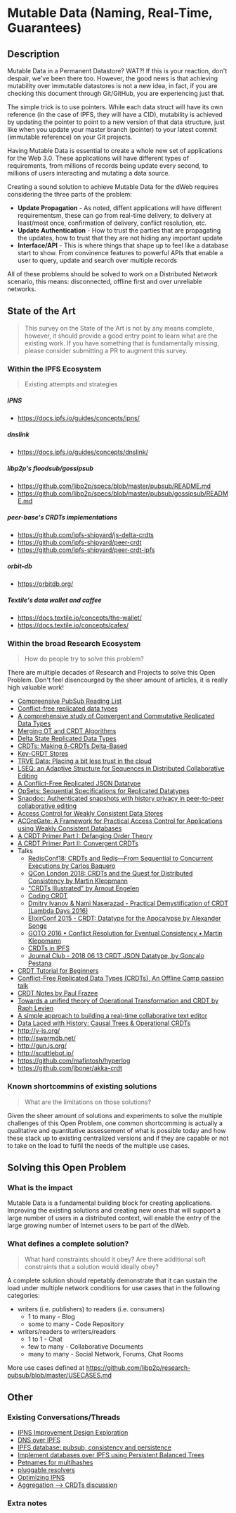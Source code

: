 # Mutable Data (Naming, Real-Time, Guarantees)

## Description

Mutable Data in a Permanent Datastore? WAT?! If this is your reaction, don't despair, we've been there too. However, the good news is that achieving mutability over immutable datastores is not a new idea, in fact, if you are checking this document through Git/GitHub, you are experiencing just that.

The simple trick is to use pointers. While each data struct will have its own reference (in the case of IPFS, they will have a CID), mutability is achieved by updating the pointer to point to a new version of that data structure, just like when you update your master branch (pointer) to your latest commit (immutable reference) on your Git projects.

Having Mutable Data is essential to create a whole new set of applications for the Web 3.0. These applications will have different types of requirements, from millions of records being update every second, to millions of users interacting and mutating a data source.

Creating a sound solution to achieve Mutable Data for the dWeb requires considering the three parts of the problem:

- **Update Propagation** - As noted, diffent applications will have different requirementsm, these can go from real-time delivery, to delivery at least/most once, confirmation of delivery, conflict resolution, etc.
- **Update Authentication** - How to trust the parties that are propagating the updates, how to trust that they are not hiding any important update
- **Interface/API** - This is where things that shape up to feel like a database start to show. From convinence features to powerful APIs that enable a user to query, update and search over multiple records

All of these problems should be solved to work on a Distributed Network scenario, this means: disconnected, offline first and over unreliable networks.

## State of the Art

> This survey on the State of the Art is not by any means complete, however, it should provide a good entry point to learn what are the existing work. If you have something that is fundamentally missing, please consider submitting a PR to augment this survey. 

### Within the IPFS Ecosystem
> Existing attempts and strategies

##### IPNS

- https://docs.ipfs.io/guides/concepts/ipns/

##### dnslink

- https://docs.ipfs.io/guides/concepts/dnslink/

##### libp2p's floodsub/gossipsub

- https://github.com/libp2p/specs/blob/master/pubsub/README.md
- https://github.com/libp2p/specs/blob/master/pubsub/gossipsub/README.md

##### peer-base's CRDTs implementations

- https://github.com/ipfs-shipyard/js-delta-crdts
- https://github.com/ipfs-shipyard/peer-crdt 
- https://github.com/ipfs-shipyard/peer-crdt-ipfs

##### orbit-db

- https://orbitdb.org/

##### Textile's data wallet and caffee 

- https://docs.textile.io/concepts/the-wallet/
- https://docs.textile.io/concepts/cafes/

### Within the broad Research Ecosystem
> How do people try to solve this problem?

There are multiple decades of Research and Projects to solve this Open Problem. Don't feel disencourged by the sheer amount of articles, it is really high valuable work!

- [Compreensive PubSub Reading List](https://ipfs.io/ipfs/QmNinWNHd287finciBwbgovkAqEBQKvnys1W26sY8uupc5/pubsub%20reading%20list.pdf)
- [Conflict-free replicated data types](https://scholar.google.pt/citations?view_op=view_citation&hl=en&user=NAUDTpMAAAAJ&citation_for_view=NAUDTpMAAAAJ:M3ejUd6NZC8C)
- [A comprehensive study of Convergent and Commutative Replicated Data Types](http://hal.upmc.fr/inria-00555588/document)
- [Merging OT and CRDT Algorithms](http://dl.acm.org/citation.cfm?id=2596636)
- [Delta State Replicated Data Types](https://arxiv.org/abs/1603.01529)
- [CRDTs: Making δ-CRDTs Delta-Based](http://novasys.di.fct.unl.pt/~alinde/publications/a12-van_der_linde.pdf)
- [Key-CRDT Stores](https://run.unl.pt/bitstream/10362/7802/1/Sousa_2012.pdf)
- [TRVE Data: Placing a bit less trust in the cloud](https://www.cl.cam.ac.uk/research/dtg/trve/)
- [LSEQ: an Adaptive Structure for Sequences in Distributed Collaborative Editing](https://hal.archives-ouvertes.fr/hal-00921633/document)
- [A Conflict-Free Replicated JSON Datatype](https://arxiv.org/pdf/1608.03960.pdf)
- [OpSets: Sequential Specifications for Replicated Datatypes](https://arxiv.org/abs/1805.04263)
- [Snapdoc: Authenticated snapshots with history privacy in peer-to-peer collaborative editing](https://martin.kleppmann.com/papers/snapdoc-pets19.pdf)
- [Access Control for Weakly Consistent Data Stores](http://www.complang.tuwien.ac.at/kps2015/proceedings/KPS_2015_submission_25.pdf)
- [ACGreGate: A Framework for Practical Access Control for Applications using Weakly Consistent Databases](https://arxiv.org/abs/1801.07005)
- [A CRDT Primer Part I: Defanging Order Theory](http://jtfmumm.com/blog/2015/11/17/crdt-primer-1-defanging-order-theory/)
- [A CRDT Primer Part II: Convergent CRDTs](http://jtfmumm.com/blog/2015/11/24/crdt-primer-2-convergent-crdts/)
- Talks
  - [RedisConf18: CRDTs and Redis—From Sequential to Concurrent Executions by Carlos Baquero](https://www.youtube.com/watch?v=ZoMIzBM0nf4)
  - [QCon London 2018: CRDTs and the Quest for Distributed Consistency by Martin Kleppmann](https://www.infoq.com/presentations/crdt-distributed-consistency)
  - ["CRDTs Illustrated" by Arnout Engelen](https://www.youtube.com/watch?v=9xFfOhasiOE)
  - [Coding CRDT](https://www.youtube.com/playlist?list=PLzUeAPxtWcqxBXjUelmcm5ORVjEpbUlHH)
  - [Dmitry Ivanov & Nami Naserazad - Practical Demystification of CRDT (Lambda Days 2016)](https://www.youtube.com/watch?v=PQzNW8uQ_Y4)
  - [ElixirConf 2015 - CRDT: Datatype for the Apocalypse by Alexander Songe](https://www.youtube.com/watch?v=txD1tfyIIvY)
  - [GOTO 2016 • Conflict Resolution for Eventual Consistency • Martin Kleppmann](https://www.youtube.com/watch?v=yCcWpzY8dIA)
  - [CRDTs in IPFS](https://www.youtube.com/watch?v=2VOF-Z-nLnQ)
  - [Journal Club - 2018 06 13 CRDT JSON Datatype, by Gonçalo Pestana](https://www.youtube.com/watch?v=TRvQzwDyVro)
- [CRDT Tutorial for Beginners](https://github.com/ljwagerfield/crdt)
- [Conflict-Free Replicated Data Types (CRDTs), An Offline Camp passion talk](https://medium.com/offline-camp/conflict-free-replicated-data-types-crdts-2c6ae67ab9a4#.duh4g0r9k)
- [CRDT Notes by Paul Frazee](https://github.com/pfrazee/crdt_notes)
- [Towards a unified theory of Operational Transformation and CRDT by Raph Levien](https://medium.com/@raphlinus/towards-a-unified-theory-of-operational-transformation-and-crdt-70485876f72f)
- [A simple approach to building a real-time collaborative text editor](http://digitalfreepen.com/2017/10/06/simple-real-time-collaborative-text-editor.html)
- [Data Laced with History: Causal Trees & Operational CRDTs](http://archagon.net/blog/2018/03/24/data-laced-with-history/)  
- http://y-js.org/
- http://swarmdb.net/
- http://gun.js.org/
- http://scuttlebot.io/
- https://github.com/mafintosh/hyperlog
- https://github.com/jboner/akka-crdt

### Known shortcommins of existing solutions
> What are the limitations on those solutions?

Given the sheer amount of solutions and experiments to solve the multiple challenges of this Open Problem, one common shortcomming is actually a qualitative and quantitative assessement of what is possible today and how these stack up to existing centralized versions and if they are capable or not to take on the load to fulfil the needs of the multiple use cases.

## Solving this Open Problem

### What is the impact

Mutable Data is a fundamental building block for creating applications. Improving the existing solutions and creating new ones that will support a large number of users in a distributed context, will enable the entry of the large growing number of Internet users to be part of the dWeb.

### What defines a complete solution?
> What hard constraints should it obey? Are there additional soft constraints that a solution would ideally obey?

A complete solution should repetably demonstrate that it can sustain the load under multiple network conditions for use cases that in the following categories:

- writers (i.e. publishers) to readers (i.e. consumers)
  - 1 to many - Blog
  - some to many - Code Repository
- writers/readers to writers/readers
  - 1 to 1 - Chat
  - few to many - Collaborative Documents
  - many to many - Social Network, Forums, Chat Rooms

More use cases defined at https://github.com/libp2p/research-pubsub/blob/master/USECASES.md

## Other

### Existing Conversations/Threads

- [IPNS Improvement Design Exploration](https://github.com/ipfs/notes/issues/260)
- [DNS over IPFS](https://github.com/ipfs/notes/issues/250)
- [IPFS database: pubsub, consistency and persistence](https://github.com/ipfs/notes/issues/244)
- [Implement databases over IPFS using Persistent Balanced Trees](https://github.com/ipfs/notes/issues/161)
- [Petnames for multihashes](https://github.com/ipfs/notes/issues/157)
- [pluggable resolvers](https://github.com/ipfs/notes/issues/127)
- [Optimizing IPNS](https://github.com/ipfs/notes/issues/109)
- [Aggregation --> CRDTs discussion](https://github.com/ipfs/notes/issues/40)

### Extra notes
